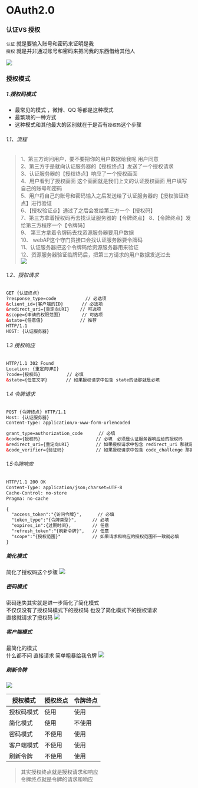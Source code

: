 # OAuth2.0

### 认证VS 授权
`认证` 就是要输入账号和密码来证明是我  
`授权` 就是并非通过账号和密码来把问我的东西借给其他人  

![](https://cdn.learnku.com/uploads/images/201811/22/29862/mZpBTyIkU1.png!large)

### 授权模式

##### 1.授权码模式
- 最常见的模式 ，微博、QQ 等都是这种模式
- 最繁琐的一种方式 
- 这种模式和其他最大的区别就在于是否有`授权码`这个步骤

###### 1.1、流程
> 1、第三方询问用户，要不要把你的用户数据给我呢 用户同意    
2、第三方于是就向认证服务器的【授权终点】发送了一个授权请求    
3、认证服务器的【授权终点】响应了一个授权画面   
4、用户看到了授权画面 这个画面就是我们上文的认证授权画面 用户填写自己的账号和密码    
5、用户将自己的账号和密码输入之后发送给了认证服务器的【授权验证终点】进行验证     
6、【授权验证点】通过了之后会发给第三方一个【授权码】   
7、第三方拿着授权码再去找认证服务器的【令牌终点】 
8、【令牌终点】发给第三方程序一个【令牌码】    
9、 第三方拿着令牌码去找资源服务器要用户数据    
10、  webAP这个守门员接口会找认证服务器要令牌码   
11、认证服务器把这个令牌码给资源服务器用来验证  
12、资源服务器验证临牌码后，把第三方请求的用户数据发送过去  
![](https://cdn.learnku.com/uploads/images/201812/20/29862/u45U6bbhWq.png!large)
###### 1.2、授权请求
```html
GET {认证终点}
?response_type=code           // 必选项
&client_id={客户端的ID}       // 必选项 
&redirect_uri={重定向URI}    // 可选项 
&scope={申请的权限范围}        // 可选项
&state={任意值}              // 推荐
HTTP/1.1
HOST: {认证服务器}
```
###### 1.3 授权响应
```html
HTTP/1.1 302 Found
Location: {重定向URI}
?code={授权码}          // 必填
&state={任意文字}       // 如果授权请求中包含 state的话那就是必填
```
###### 1.4 令牌请求
```html
POST {令牌终点} HTTP/1.1
Host: {认证服务器}
Content-Type: application/x-www-form-urlencoded

grant_type=authorization_code      // 必填
&code={授权码}                     // 必填　必须是认证服务器响应给的授权码
&redirect_uri={重定向URI}          // 如果授权请求中包含 redirect_uri 那就是必填
&code_verifier={验证码}            // 如果授权请求中包含 code_challenge 那就是必填
```
###### 1.5令牌响应  
```html
HTTP/1.1 200 OK
Content-Type: application/json;charset=UTF-8
Cache-Control: no-store
Pragma: no-cache

{
  "access_token":"{访问令牌}",      // 必填
  "token_type":"{令牌类型}",      // 必填
  "expires_in":{过期时间},        // 任意
  "refresh_token":"{刷新令牌}",   // 任意
  "scope":"{授权范围}"            // 如果请求和响应的授权范围不一致就必填
}
```
##### 简化模式
简化了授权码这个步骤
![](https://cdn.learnku.com/uploads/images/201812/20/29862/oxXdngCZiA.png!large)

##### 密码模式
密码迷失其实就是进一步简化了简化模式  
不仅仅没有了授权码模式下的授权码 也没了简化模式下的授权请求  
直接就请求了授权码
![](https://cdn.learnku.com/uploads/images/201812/20/29862/Th0J2IoD7o.png!large)

##### 客户端模式
最简化的模式  
什么都不问 直接请求 简单粗暴给我令牌 
![](https://cdn.learnku.com/uploads/images/201812/20/29862/1umyLwYvEe.png!large)

##### 刷新令牌
![](https://cdn.learnku.com/uploads/images/201812/20/29862/FWXv0Lp2yO.png!large)




|授权模式	|授权终点	|令牌终点|
| ---- | ----  | ----  |
|授权码模式|	使用|	使用|
|简化模式	|使用	|不使用|
|密码模式	|不使用|	使用|
|客户端模式|	不使用|	使用|
|刷新令牌|	不使用	|使用|

>其实授权终点就是授权请求和响应  
令牌终点就是令牌的请求和响应

